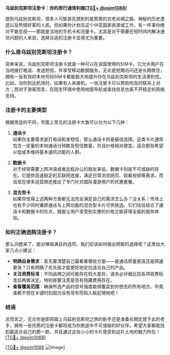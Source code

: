 **乌兹别克斯坦注册卡：你的旅行通信利器[[TG💪+ @esim1088](https://t.me/s/esim1088)]**

提到乌兹别克斯坦，很多人可能首先想到的是那里的古老丝绸之路、神秘的历史遗迹以及热情好客的人民。但如果你计划去这个中亚国家旅游或工作，有一件事你绝对不能忽视——那就是当地的手机卡和流量卡。尤其是对于需要在短时间内解决通讯问题的人来说，选择合适的注册卡显得尤为重要。

### 什么是乌兹别克斯坦注册卡？

简单来说，乌兹别克斯坦注册卡就是一种可以在该国使用的SIM卡。它允许用户在当地拨打电话、发送短信，并享受移动数据服务。无论是短期访问还是长期居住，拥有一张有效的本地号码SIM卡都能极大地提升你在乌兹别克斯坦的生活便利性。比如，当你到达机场时，如果有人来接机，一张注册卡可以帮助你及时联系上对方；而对于游客而言，在陌生环境中使用地图导航或查找信息也离不开稳定的网络支持。

### 注册卡的主要类型

根据用途的不同，市面上常见的注册卡大致可以分为以下几种：

1. **通话卡**  
   如果你主要需求是打电话和发短信，那么通话卡将是最佳选择。这类卡片通常包含一定量的本地通话分钟数及短信数量，并且价格相对便宜。适合那些希望以低成本维持基本通讯功能的人群。

2. **数据卡**  
   对于经常需要上网冲浪或者远程办公的朋友来说，数据卡则是不可或缺的存在。它提供高速稳定的互联网连接，满足日常浏览网页、观看视频等需求。而且现在很多运营商还推出了专门针对国际漫游用户的优惠套餐。

3. **混合型卡**  
   如果你觉得上述两种方案都无法完全满足自己的需求怎么办？没关系！市场上也有不少同时兼顾通话与上网功能的混合型卡片可供挑选。它们往往结合了通话卡和数据卡的优点，既能让用户享受到实惠的价格又能获得全面的服务体验。

### 如何正确选购注册卡？

那么问题来了，面对琳琅满目的选项，我们应该如何做出明智的选择呢？这里给大家几点小建议：

- **明确自身需求**：首先要清楚自己最看重哪些方面——是通话质量更高还是网速更快？只有明确了优先级才能更好地定位适合自己的产品。
- **关注资费标准**：不同品牌之间可能存在较大差异，请务必仔细比较各项收费标准后再做决定。特别是要注意是否有隐藏费用存在。
- **查看覆盖范围**：确保所选产品的信号强度能够覆盖到你想去的所有地方。毕竟谁都不想在关键时刻因为没有信号而陷入尴尬境地吧！

### 结语

总而言之，无论你是即将踏上乌兹别克斯坦之旅的新手还是准备长期定居于此的老手，拥有一张优质的注册卡都将成为你旅途中不可或缺的好伙伴。希望大家都能找到最适合自己的那一款，并且通过这张小小的卡片感受到这片土地的魅力所在！[[TG💪+ @esim1088](https://t.me/s/esim1088)]

[[TG💪+ @esim1088](https://t.me/s/esim1088) ![Image](https://i.postimg.cc/4NQfJmqS/Snipaste-2025-05-13-00-14-12.png)]
